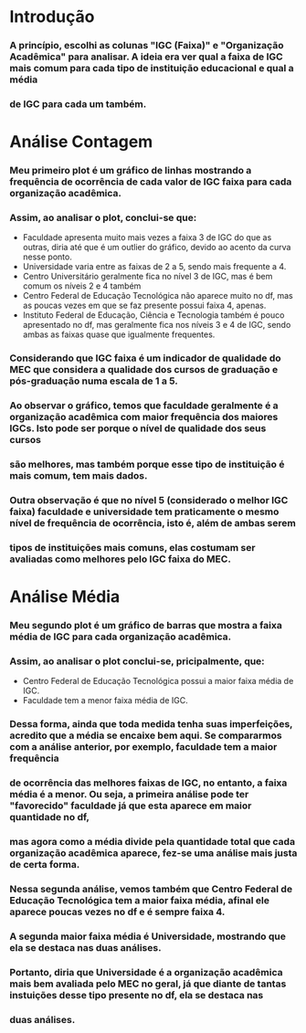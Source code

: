 # Introdução

### A princípio, escolhi as colunas "IGC (Faixa)" e "Organização Acadêmica" para analisar. A ideia era ver qual a faixa de IGC mais comum para cada tipo de instituição educacional e qual a média
### de IGC para cada um também.

# Análise Contagem

### Meu primeiro plot é um gráfico de linhas mostrando a frequência de ocorrência de cada valor de IGC faixa para cada organização acadêmica.
### Assim, ao analisar o plot, conclui-se que:

- Faculdade apresenta muito mais vezes a faixa 3 de IGC do que as outras, diria até que é um outlier do gráfico, devido ao acento da curva nesse ponto.
- Universidade varia entre as faixas de 2 a 5, sendo mais frequente a 4.
- Centro Universitário geralmente fica no nível 3 de IGC, mas é bem comum os níveis 2 e 4 também
- Centro Federal de Educação Tecnológica não aparece muito no df, mas as poucas vezes em que se faz presente possui faixa 4, apenas.
- Instituto Federal de Educação, Ciência e Tecnologia também é pouco apresentado no df, mas geralmente fica nos níveis 3 e 4 de IGC, sendo ambas as faixas quase que igualmente frequentes.

### Considerando que IGC faixa é um indicador de qualidade do MEC que considera a qualidade dos cursos de graduação e pós-graduação numa escala de 1 a 5.
### Ao observar o gráfico, temos que faculdade geralmente é a organização acadêmica com maior frequência dos maiores IGCs. Isto pode ser porque o nível de qualidade dos seus cursos 
### são melhores, mas também porque esse tipo de instituição é mais comum, tem mais dados.
### Outra observação é que no nível 5 (considerado o melhor IGC faixa) faculdade e universidade tem praticamente o mesmo nível de frequência de ocorrência, isto é, além de ambas serem
### tipos de instituições mais comuns, elas costumam ser avaliadas como melhores pelo IGC faixa do MEC.

# Análise Média

### Meu segundo plot é um gráfico de barras que mostra a faixa média de IGC para cada organização acadêmica. 
### Assim, ao analisar o plot conclui-se, pricipalmente, que:

- Centro Federal de Educação Tecnológica possui a maior faixa média de IGC.
- Faculdade tem a menor faixa média de IGC.

### Dessa forma, ainda que toda medida tenha suas imperfeições, acredito que a média se encaixe bem aqui. Se compararmos com a análise anterior, por exemplo, faculdade tem a maior frequência
### de ocorrência das melhores faixas de IGC, no entanto, a faixa média é a menor. Ou seja, a primeira análise pode ter "favorecido" faculdade já que esta aparece em maior quantidade no df,
### mas agora como a média divide pela quantidade total que cada organização acadêmica aparece, fez-se uma análise mais justa de certa forma.

### Nessa segunda análise, vemos também que Centro Federal de Educação Tecnológica tem a maior faixa média, afinal ele aparece poucas vezes no df e é sempre faixa 4. 
### A segunda maior faixa média é Universidade, mostrando que ela se destaca nas duas análises.

### Portanto, diria que Universidade é a organização acadêmica mais bem avaliada pelo MEC no geral, já que diante de tantas instuições desse tipo presente no df, ela se destaca nas 
### duas análises.
